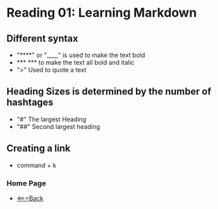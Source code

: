 # Reading 01: Learning Markdown

## Different syntax

- "****" or "____" is used to make the text bold
- *** *** to make the text all bold and italic
- ">" Used to quote a text

## Heading Sizes is determined by the number of hashtages

- "#" The largest Heading
- "##" Second largest heading

## Creating a link

- command + k

### Home Page

- [<===Back](https://denekm.github.io/reading-notes/)
